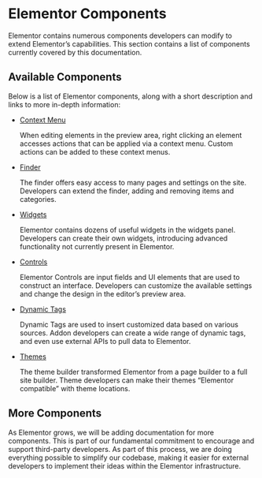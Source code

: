 # Elementor Components

Elementor contains numerous components developers can modify to extend Elementor’s capabilities. This section contains a list of components currently covered by this documentation. 

## Available Components

Below is a list of Elementor components, along with a short description and links to more in-depth information:

* [Context Menu](/context-menu/)

  When editing elements in the preview area, right clicking an element accesses actions that can be applied via a context menu. Custom actions can be added to these context menus.

* [Finder](/finder/)

  The finder offers easy access to many pages and settings on the site. Developers can extend the finder, adding and removing items and categories.

* [Widgets](/widgets/)

  Elementor contains dozens of useful widgets in the widgets panel. Developers can create their own widgets, introducing advanced functionality not currently present in Elementor.

* [Controls](/controls/)

  Elementor Controls are input fields and UI elements that are used to construct an interface. Developers can customize the available settings and change the design in the editor’s preview area.

* [Dynamic Tags](/dynamic-tags/)

  Dynamic Tags are used to insert customized data based on various sources. Addon developers can create a wide range of dynamic tags, and even use external APIs to pull data to Elementor.

* [Themes](/themes/)

  The theme builder transformed Elementor from a page builder to a full site builder. Theme developers can make their themes “Elementor compatible” with theme locations.

## More Components

As Elementor grows, we will be adding documentation for more components. This is part of our fundamental commitment to encourage and support third-party developers. As part of this process, we are doing everything possible to simplify our codebase, making it easier for external developers to implement their ideas within the Elementor infrastructure.
